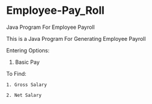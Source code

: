 # Employee-Pay_Roll
Java Program For Employee Payroll

This is a Java Program For Generating Employee Payroll

Entering Options:

  1. Basic Pay
  
  To Find:
  
    1. Gross Salary
    
    2. Net Salary
